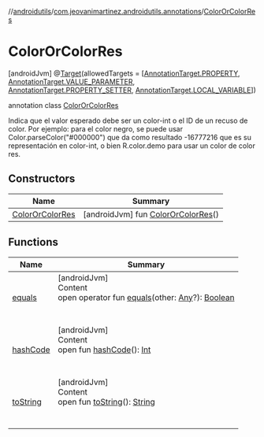 //[androidutils](../../index.md)/[com.jeovanimartinez.androidutils.annotations](../index.md)/[ColorOrColorRes](index.md)



# ColorOrColorRes  
 [androidJvm] @[Target](https://kotlinlang.org/api/latest/jvm/stdlib/kotlin.annotation/-target/index.html)(allowedTargets = [[AnnotationTarget.PROPERTY](https://kotlinlang.org/api/latest/jvm/stdlib/kotlin.annotation/-annotation-target/-p-r-o-p-e-r-t-y/index.html), [AnnotationTarget.VALUE_PARAMETER](https://kotlinlang.org/api/latest/jvm/stdlib/kotlin.annotation/-annotation-target/-v-a-l-u-e_-p-a-r-a-m-e-t-e-r/index.html), [AnnotationTarget.PROPERTY_SETTER](https://kotlinlang.org/api/latest/jvm/stdlib/kotlin.annotation/-annotation-target/-p-r-o-p-e-r-t-y_-s-e-t-t-e-r/index.html), [AnnotationTarget.LOCAL_VARIABLE](https://kotlinlang.org/api/latest/jvm/stdlib/kotlin.annotation/-annotation-target/-l-o-c-a-l_-v-a-r-i-a-b-l-e/index.html)])  
  
annotation class [ColorOrColorRes](index.md)

Indica que el valor esperado debe ser un color-int o el ID de un recuso de color. Por ejemplo: para el color negro, se puede usar Color.parseColor("#000000") que da como resultado -16777216 que es su representación en color-int, o bien R.color.demo para usar un color de color res.

   


## Constructors  
  
|  Name|  Summary| 
|---|---|
| <a name="com.jeovanimartinez.androidutils.annotations/ColorOrColorRes/ColorOrColorRes/#/PointingToDeclaration/"></a>[ColorOrColorRes](-color-or-color-res.md)| <a name="com.jeovanimartinez.androidutils.annotations/ColorOrColorRes/ColorOrColorRes/#/PointingToDeclaration/"></a> [androidJvm] fun [ColorOrColorRes](-color-or-color-res.md)()   <br>


## Functions  
  
|  Name|  Summary| 
|---|---|
| <a name="kotlin/Any/equals/#kotlin.Any?/PointingToDeclaration/"></a>[equals](../../com.jeovanimartinez.androidutils.web/-system-web-browser/index.md#%5Bkotlin%2FAny%2Fequals%2F%23kotlin.Any%3F%2FPointingToDeclaration%2F%5D%2FFunctions%2F-1609592922)| <a name="kotlin/Any/equals/#kotlin.Any?/PointingToDeclaration/"></a>[androidJvm]  <br>Content  <br>open operator fun [equals](../../com.jeovanimartinez.androidutils.web/-system-web-browser/index.md#%5Bkotlin%2FAny%2Fequals%2F%23kotlin.Any%3F%2FPointingToDeclaration%2F%5D%2FFunctions%2F-1609592922)(other: [Any](https://kotlinlang.org/api/latest/jvm/stdlib/kotlin/-any/index.html)?): [Boolean](https://kotlinlang.org/api/latest/jvm/stdlib/kotlin/-boolean/index.html)  <br><br><br>
| <a name="kotlin/Any/hashCode/#/PointingToDeclaration/"></a>[hashCode](../../com.jeovanimartinez.androidutils.web/-system-web-browser/index.md#%5Bkotlin%2FAny%2FhashCode%2F%23%2FPointingToDeclaration%2F%5D%2FFunctions%2F-1609592922)| <a name="kotlin/Any/hashCode/#/PointingToDeclaration/"></a>[androidJvm]  <br>Content  <br>open fun [hashCode](../../com.jeovanimartinez.androidutils.web/-system-web-browser/index.md#%5Bkotlin%2FAny%2FhashCode%2F%23%2FPointingToDeclaration%2F%5D%2FFunctions%2F-1609592922)(): [Int](https://kotlinlang.org/api/latest/jvm/stdlib/kotlin/-int/index.html)  <br><br><br>
| <a name="kotlin/Any/toString/#/PointingToDeclaration/"></a>[toString](../../com.jeovanimartinez.androidutils.web/-system-web-browser/index.md#%5Bkotlin%2FAny%2FtoString%2F%23%2FPointingToDeclaration%2F%5D%2FFunctions%2F-1609592922)| <a name="kotlin/Any/toString/#/PointingToDeclaration/"></a>[androidJvm]  <br>Content  <br>open fun [toString](../../com.jeovanimartinez.androidutils.web/-system-web-browser/index.md#%5Bkotlin%2FAny%2FtoString%2F%23%2FPointingToDeclaration%2F%5D%2FFunctions%2F-1609592922)(): [String](https://kotlinlang.org/api/latest/jvm/stdlib/kotlin/-string/index.html)  <br><br><br>

